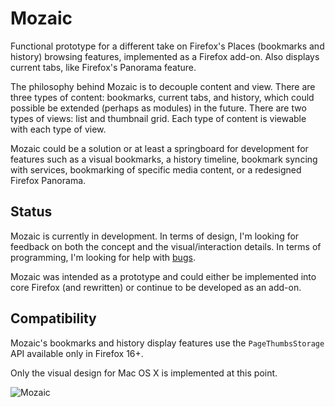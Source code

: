# Mozaic
Functional prototype for a different take on Firefox's Places (bookmarks and history) browsing features, implemented as a Firefox add-on. Also displays current tabs, like Firefox's Panorama feature.

The philosophy behind Mozaic is to decouple content and view. There are three types of content: bookmarks, current tabs, and history, which could possible be extended (perhaps as modules) in the future. There are two types of views: list and thumbnail grid. Each type of content is viewable with each type of view.

Mozaic could be a solution or at least a springboard for development for features such as a visual bookmarks, a history timeline, bookmark syncing with services, bookmarking of specific media content, or a redesigned Firefox Panorama.

## Status
Mozaic is currently in development. In terms of design, I'm looking for feedback on both the concept and the visual/interaction details. In terms of programming, I'm looking for help with [bugs](https://github.com/cleercode/mozaic/issues?state=open).

Mozaic was intended as a prototype and could either be implemented into core Firefox (and rewritten) or continue to be developed as an add-on.

## Compatibility
Mozaic's bookmarks and history display features use the `PageThumbsStorage` API available only in Firefox 16+.

Only the visual design for Mac OS X is implemented at this point.

![Mozaic](https://raw.github.com/cleercode/mozaic/master/screenshot.png)